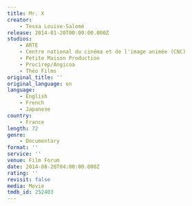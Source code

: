 ```yaml
---
title: Mr. X
creator:
    - Tessa Louise-Salomé
release: 2014-01-20T00:00:00.000Z
studios:
    - ARTE
    - Centre national du cinéma et de l'image animée (CNC)
    - Petite Maison Production
    - Procirep/Angicoa
    - Théo Films
original_title: ''
original_language: en
language:
    - English
    - French
    - Japanese
country:
    - France
length: 72
genre:
    - Documentary
format: ''
service: ''
venue: Film Forum
date: 2014-08-20T04:00:00.000Z
rating: ''
revisit: false
media: Movie
tmdb_id: 252403
---
```

